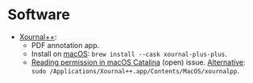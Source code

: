 # Software

- [Xournal++](https://github.com/xournalpp/xournalpp):
  - PDF annotation app.
  - Install on [macOS](https://formulae.brew.sh/cask/xournal-plus-plus): `brew install --cask xournal-plus-plus`.
  - [Reading permission in macOS Catalina](https://github.com/xournalpp/xournalpp/issues/1757) (open) issue. [Alternative](https://github.com/xournalpp/xournalpp/issues/1757#issuecomment-602056152): `sudo /Applications/Xournal++.app/Contents/MacOS/xournalpp`.

